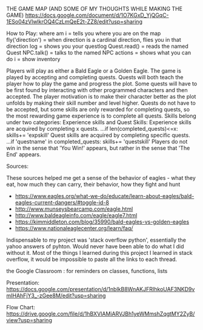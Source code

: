 THE GAME MAP (AND SOME OF MY THOUGHTS WHILE MAKING THE GAME)
https://docs.google.com/document/d/1O7KGxD_YjQGqC-1ESo04zVlwlkrOQ4CzLmQeE2t-ZZ8/edit?usp=sharing

How to Play:
where am i = tells you where you are on the map
fly('direction') = when direction is a cardinal direction, flies you in that direction
log = shows you your questlog
Quest.read() = reads the named Quest
NPC.talk() = talks to the named NPC
actions = shows what you can do
i = show inventory

Players will play as either a Bald Eagle or a Golden Eagle.
The game is played by accepting and completing quests.
Quests will both teach the player how to play the game and progress the plot.
Some quests will have to be first found by interacting with other programmed characters and then accepted.
The player motivation is to make their character better as the plot unfolds by making their skill number and level higher.
Quests do not have to be accepted, but some skills are only rewarded for completing quests, so the most rewarding game experience is to complete all quests.
Skills belong under two categories: Experience skills and Quest Skills:
    Experience skills are acquired by completing x quests. ...if len(completed_quests)<=x:  skills+= 'expskill'
    Quest skills are acquired by completing specific quests. ...if 'questname' in completed_quests: skills+= 'questskill'
Players do not win in the sense that 'You Win!' appears, but rather in the sense that 'The End' appears.


Sources:

These sources helped me get a sense of the behavior of eagles - what they eat, how much they can carry, their behavior, how they fight and hunt
- https://www.eagles.org/what-we-do/educate/learn-about-eagles/bald-eagles-current-dangers/#toggle-id-8
- http://www.munseysbearcamp.com/eagle.html
- http://www.baldeagleinfo.com/eagle/eagle7.html
- https://kimmiddleton.com/blog/35990/bald-eagles-vs-golden-eagles
- https://www.nationaleaglecenter.org/learn/faq/

Indispensable to my project was 'stack overflow python', essentially the yahoo answers of pyhton. Would never have been able to do what I did without it.
Most of the things I learned during this project I learned in stack overflow, it would be impossible to paste all the links to each thread.

the Google Classroom : for reminders on classes, functions, lists

Presentation:
https://docs.google.com/presentation/d/1nbIkB8WnAKJFRIhkoUAF3NKD9vmIHAhFjY3_-zGee8M/edit?usp=sharing

Flow Chart:
https://drive.google.com/file/d/1hBXVIAMiARVJBh1yeWMmshZqgtMY2ZyB/view?usp=sharing

